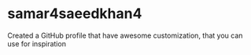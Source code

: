 # samar4saeedkhan4
Created a GitHub profile that have awesome customization, that you can use for inspiration
